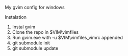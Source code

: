 My gvim config for windows

Instalation

1. Instal gvim 
2. Clone the repo in $VIM\vimfiles
3. Run gvim.exe with -u $VIM\vimfiles\_vimrc appended
4. git submodule init
5. git submodule update